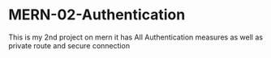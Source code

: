 # MERN-02-Authentication
This is my 2nd project on mern it has All Authentication measures as well as private route and secure connection 
